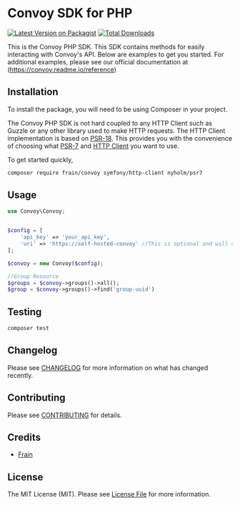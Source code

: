 # Convoy SDK for PHP

[![Latest Version on Packagist](https://img.shields.io/packagist/v/frain/convoy.svg?style=flat-square)](https://packagist.org/packages/frain/convoy)
[![Total Downloads](https://img.shields.io/packagist/dt/frain/convoy.svg?style=flat-square)](https://packagist.org/packages/frain/convoy)

This is the Convoy PHP SDK. This SDK contains methods for easily interacting with Convoy's API. Below are examples to get you started. For additional examples, please see our official documentation at (https://convoy.readme.io/reference)


## Installation
To install the package, you will need to be using Composer in your project. 

The Convoy PHP SDK is not hard coupled to any HTTP Client such as Guzzle or any other library used to make HTTP requests. The HTTP Client implementation is based on [PSR-18](https://www.php-fig.org/psr/psr-18/). This provides you with the convenience of choosing what [PSR-7](https://packagist.org/providers/psr/http-message-implementation) and [HTTP Client](https://packagist.org/providers/psr/http-client-implementation) you want to use.

To get started quickly, 

```bash
composer require frain/convoy symfony/http-client nyholm/psr7
```

## Usage

```php
use Convoy\Convoy;


$config = [
    'api_key' => 'your_api_key',
    'uri' => 'https://self-hosted-convoy' //This is optional and will default to https://cloud.getconvoy.io/api/v1
];

$convoy = new Convoy($config);

//Group Resource
$groups = $convoy->groups()->all();
$group = $convoy->groups()->find('group-uuid')
```

## Testing

```bash
composer test
```

## Changelog

Please see [CHANGELOG](CHANGELOG.md) for more information on what has changed recently.

## Contributing

Please see [CONTRIBUTING](CONTRIBUTING.md) for details.

## Credits

- [Frain](https://github.com/frain-dev)

## License

The MIT License (MIT). Please see [License File](LICENSE.md) for more information.
